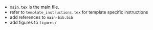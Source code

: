 - `main.tex` is the main file.
- refer to `template_instructions.tex` for template specific instructions
- add references to `main-bib.bib`
- add figures to `figures/`